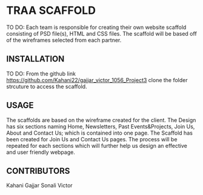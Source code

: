 # TRAA SCAFFOLD

TO DO: Each team is responsible for creating their own website scaffold consisting of PSD
file(s), HTML and CSS files. The scaffold will be based off of the wireframes selected
from each partner.

## INSTALLATION

TO DO: From the github link https://github.com/Kahani22/gajjar_victor_1056_Project3 clone the folder strcuture to access the scaffold.

## USAGE

The scaffolds are based on the wireframe created for the client. The Design has six sections naming Home, Newsletters, Past Events&Projects, Join Us, About and Contact Us; which is contained into one page. The Scaffold has been created for Join Us and Contact Us pages. The process will be repeated for each sections which will further help us design an effective and user friendly webpage.

## CONTRIBUTORS

Kahani Gajjar
Sonali Victor
